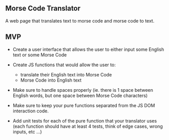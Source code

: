 ## Morse Code Translator

A web page that translates text to morse code and morse code to text.

## MVP

-   Create a user interface that allows the user to either input some English text or some Morse Code
-   Create JS functions that would allow the user to:

    -   translate their English text into Morse Code
    -   Morse Code into English text

-   Make sure to handle spaces properly (ie. there is 1 space between English words, but one space between Morse Code characters)
-   Make sure to keep your pure functions separated from the JS DOM interaction code.
-   Add unit tests for each of the pure function that your translator uses (each function should have at least 4 tests, think of edge cases, wrong inputs, etc ...)
